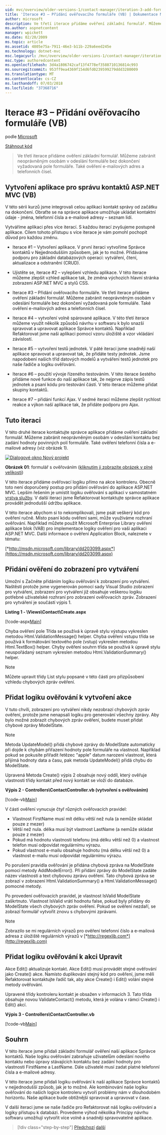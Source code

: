 ```yaml
---
uid: mvc/overview/older-versions-1/contact-manager/iteration-3-add-form-validation-vb
title: 'Iterace #3 – Přidání ověřovacího formuláře (VB) | Dokumentace Microsoftu'
author: microsoft
description: Ve třetí iterace přidáme ověření základní formulář. Můžeme zabránit neoprávněným osobám v odeslání formuláře bez dokončení vyžadovaná pole formuláře. Můžeme také ověřit emai...
ms.author: aspnetcontent
manager: wpickett
ms.date: 02/20/2009
ms.topic: article
ms.assetid: 4805e75a-7911-46e3-b11b-229a6eed245e
ms.technology: dotnet-mvc
msc.legacyurl: /mvc/overview/older-versions-1/contact-manager/iteration-3-add-form-validation-vb
msc.type: authoredcontent
ms.openlocfilehash: 3d4a1806742caf13f4778ef3588710136814c993
ms.sourcegitcommit: 953ff9ea4369f154d6fd0239599279ddd3280009
ms.translationtype: MT
ms.contentlocale: cs-CZ
ms.lasthandoff: 07/03/2018
ms.locfileid: "37368716"
---
```

<a name="iteration-3--add-form-validation-vb"></a>Iterace #3 – Přidání ověřovacího formuláře (VB)
====================
podle [Microsoft](https://github.com/microsoft)

[Stáhnout kód](iteration-3-add-form-validation-vb/_static/contactmanager_3_vb1.zip)

> Ve třetí iterace přidáme ověření základní formulář. Můžeme zabránit neoprávněným osobám v odeslání formuláře bez dokončení vyžadovaná pole formuláře. Také ověření e-mailových adres a telefonních čísel.


## <a name="building-a-contact-management-aspnet-mvc-application-vb"></a>Vytvoření aplikace pro správu kontaktů ASP.NET MVC (VB)
  

V této sérii kurzů jsme integrovali celou aplikaci kontakt správy od začátku na dokončení. Obraťte se na správce aplikace umožňuje ukládat kontaktní údaje - jména, telefonní čísla a e-mailové adresy – seznam lidí.

Vytváříme aplikaci přes více iterací. S každou iterací zvyšujeme postupně aplikace. Cílem tohoto přístupu s více iterace je vám pomohl pochopit důvod pro každou změnu.

- Iterace #1 – Vytvoření aplikace. V první iteraci vytvoříme Správce kontaktů v Nejjednodušším způsobem, jak je to možné. Přidáváme podporu pro základní databázových operací: vytváření, čtení, aktualizace a odstranění (CRUD).

- Ujistěte se, iterace #2 – vylepšení vzhledu aplikace. V této iterace můžeme zlepšit vzhled aplikace tak, že změna výchozích hlavní stránka zobrazení ASP.NET MVC a stylů CSS.

- Iterace #3 – Přidání ověřovacího formuláře. Ve třetí iterace přidáme ověření základní formulář. Můžeme zabránit neoprávněným osobám v odeslání formuláře bez dokončení vyžadovaná pole formuláře. Také ověření e-mailových adres a telefonních čísel.

- Iterace #4 – vytvoření volně spárované aplikace. V této třetí iterace můžeme využít několik způsobů návrhu v softwaru k bylo snazší spravovat a upravovat aplikace Správce kontaktů. Například Refaktorovat jsme naši aplikaci pomocí vzoru úložiště a vzor vkládání závislostí.

- Iterace #5 – vytvoření testů jednotek. V páté iteraci jsme snadněji naší aplikace spravovat a upravovat tak, že přidáte testy jednotek. Jsme napodobení našich tříd datových modelů a vytváření testů jednotek pro naše řadiče a logiku ověřování.

- Iterace #6 – použití vývoje řízeného testováním. V této iterace šestého přidáme nové funkce do naší aplikace tak, že nejprve zápis testů jednotek a psaní kódu pro testování částí. V této iterace můžeme přidat skupiny kontaktů.

- Iterace #7 – přidání funkcí Ajax. V sedmé iteraci můžeme zlepšit rychlost reakce a výkon naší aplikace tak, že přidáte podporu pro Ajax.


## <a name="this-iteration"></a>Tuto iteraci

V této druhé iterace kontaktujte správce aplikace přidáme ověření základní formulář. Můžeme zabránit neoprávněným osobám v odesílání kontaktu bez zadání hodnoty povinných polí formuláře. Také ověření telefonní čísla a e-mailové adresy (viz obrázek 1).


[![Dialogové okno Nový projekt](iteration-3-add-form-validation-vb/_static/image1.jpg)](iteration-3-add-form-validation-vb/_static/image1.png)

**Obrázek 01**: formulář s ověřováním ([kliknutím ji zobrazíte obrázek v plné velikosti](iteration-3-add-form-validation-vb/_static/image2.png))


V této iterace přidáme ověřovací logiku přímo na akce kontroleru. Obecně toto není doporučený postup pro přidání ověřování do aplikace ASP.NET MVC. Lepším řešením je umístit logiku ověřování s aplikací v samostatném [vrstva služby](http://martinfowler.com/eaaCatalog/serviceLayer.html). V další iteraci jsme Refaktorovat kontaktujte správce aplikace provádět jednodušší údržbu aplikace.

V této iterace abychom si to nekomplikovali, jsme psát veškerý kód pro ověření ručně. Místo psaní kódu ověření sami, může využíváme rozhraní ověřování. Například můžete použít Microsoft Enterprise Library ověření aplikace blok (VAB) pro implementace logiky ověření pro vaši aplikaci ASP.NET MVC. Další informace o ověření Application Block, naleznete v tématu:

[*http://msdn.microsoft.com/library/dd203099.aspx*](https://msdn.microsoft.com/library/dd203099.aspx)

## <a name="adding-validation-to-the-create-view"></a>Přidání ověření do zobrazení pro vytváření

Umožní s Začněte přidáním logiku ověřování k zobrazení pro vytváření. Naštěstí protože jsme vygenerován pomocí sady Visual Studio zobrazení pro vytváření, zobrazení pro vytváření již obsahuje veškerou logiku potřebné uživatelské rozhraní pro zobrazení ověřovacích zpráv. Zobrazení pro vytváření je součástí výpis 1.

**Listing 1 - \Views\Contact\Create.aspx**

[!code-aspx[Main](iteration-3-add-form-validation-vb/samples/sample1.aspx)]

Chyba ověření pole Třída se používá k úpravě stylu výstupu vykreslen metodou Html.ValidationMessage() helper. Chyba ověření vstupu třída se používá k formátování textového pole (vstup) vykreslen metodou Html.TextBox() helper. Chyby ověření souhrn třída se používá k úpravě stylu neuspořádaný seznam vykreslen metodou Html.ValidationSummary() helper.

> [!NOTE] 
> 
> Můžete upravit třídy List stylu popsané v této části pro přizpůsobení vzhledu chybových zpráv ověření.


## <a name="adding-validation-logic-to-the-create-action"></a>Přidat logiku ověřování k vytvoření akce

V tuto chvíli, zobrazení pro vytváření nikdy nezobrazí chybových zpráv ověření, protože jsme nenapsali logiku pro generování všechny zprávy. Aby bylo možné zobrazit chybových zpráv ověření, budete muset přidat chybové zprávy ModelState.

> [!NOTE] 
> 
> Metoda UpdateModel() přidá chybové zprávy do ModelState automaticky při dojde k chybám přiřazení hodnoty pole formuláře na vlastnost. Například pokud se pokusíte přiřadit řetězec "apple" datum narození vlastnost, která přijímá hodnoty data a času, pak metoda UpdateModel() přidá chybu do ModelState.


Upravená Metoda Create() výpis 2 obsahuje nový oddíl, který ověřuje vlastnosti třídy kontakt před nový kontakt se vloží do databáze.

**Výpis 2 - Controllers\ContactController.vb (vytvoření s ověřováním)**

[!code-vb[Main](iteration-3-add-form-validation-vb/samples/sample2.vb)]

V části ověření vynucuje čtyř různých ověřovacích pravidel:

- Vlastnost FirstName musí mít délku větší než nula (a nemůže skládat pouze z mezer)
- Větší než nula. délka musí být vlastnost LastName (a nemůže skládat pouze z mezer)
- Pokud má hodnotu vlastnosti telefonu (má délku větší než 0) a vlastnost telefon musí odpovídat regulárnímu výrazu.
- Pokud vlastnost e-mailu obsahuje hodnotu (má délku větší než 0) a vlastnost e-mailu musí odpovídat regulárnímu výrazu.

Po porušení pravidla ověřování je přidána chybová zpráva na ModelState pomocí metody AddModelError(). Při přidání zprávy do ModelState zadáte název vlastnosti a text chybovou zprávu ověření. Tato chybová zpráva se zobrazí v zobrazení Html.ValidationSummary() a Html.ValidationMessage() pomocné metody.

Po provedení ověřovacích pravidel, je vlastnost IsValid ModelState zaškrtnuto. Vlastnost IsValid vrátí hodnotu false, pokud byly přidány do ModelState všech chybových zpráv ověření. Pokud se ověření nezdaří, se zobrazí formulář vytvořit znovu s chybovými zprávami.

> [!NOTE] 
> 
> Zobrazilo se mi regulárních výrazů pro ověření telefonní číslo a e-mailová adresa z úložiště regulárních výrazů v [*http://regexlib.com*](http://regexlib.com)


## <a name="adding-validation-logic-to-the-edit-action"></a>Přidat logiku ověřování k akci Upravit

Akce Edit() aktualizuje kontakt. Akce Edit() musí provádět stejné ověřování jako Create() akce. Namísto duplikování stejný kód pro ověření, jsme měli Refaktorovat kontaktujte řadič tak, aby akce Create() i Edit() volání stejné metody ověřování.

Upravené třídy kontroleru kontakt je obsažen v informacích 3. Tato třída obsahuje novou ValidateContact() metodu, která je volána v rámci Create() i Edit() akcí.

**Výpis 3 - Controllers\ContactController.vb**

[!code-vb[Main](iteration-3-add-form-validation-vb/samples/sample3.vb)]

## <a name="summary"></a>Souhrn

V této iterace jsme přidali základní formulář ověření naší aplikace Správce kontaktů. Naše logiku ověřování zabraňuje uživatelům odeslání nového kontaktu nebo úpravy stávajících kontaktu bez zadání hodnoty pro vlastnosti FirstName a LastName. Dále uživatelé musí zadat platné telefonní čísla a e-mailové adresy.

V této iterace jsme přidali logiku ověřování k naší aplikace Správce kontaktů v nejjednodušší způsob, jak je to možné. Ale kombinování naše logiku ověřování do našich logice kontroleru vytvoří problémy nám v dlouhodobém horizontu. Naše aplikace bude obtížnější spravovat a upravovat v čase.

V další iteraci jsme se naše řadiče pro Refaktorovat náš logiku ověřování a logiky přístupu k databázi. Provedeme výhod několika Principy návrhu softwaru umožňují vytvořit více volně a snadněji spravovatelné aplikace.

> [!div class="step-by-step"]
> [Předchozí](iteration-2-make-the-application-look-nice-vb.md)
> [další](iteration-4-make-the-application-loosely-coupled-vb.md)
